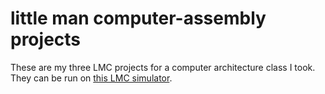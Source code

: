 # little man computer-assembly projects
These are my three LMC projects for a computer architecture class I took. They can be run on [this LMC simulator](https://peterhigginson.co.uk/lmc/).

